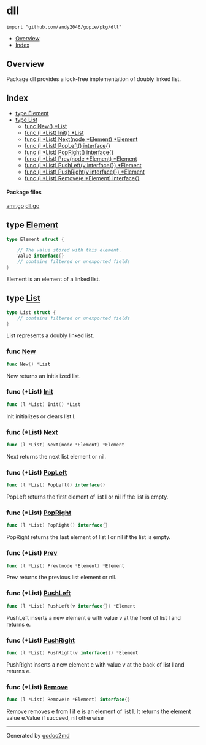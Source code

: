 

# dll
`import "github.com/andy2046/gopie/pkg/dll"`

* [Overview](#pkg-overview)
* [Index](#pkg-index)

## <a name="pkg-overview">Overview</a>
Package dll provides a lock-free implementation of doubly linked list.




## <a name="pkg-index">Index</a>
* [type Element](#Element)
* [type List](#List)
  * [func New() *List](#New)
  * [func (l *List) Init() *List](#List.Init)
  * [func (l *List) Next(node *Element) *Element](#List.Next)
  * [func (l *List) PopLeft() interface{}](#List.PopLeft)
  * [func (l *List) PopRight() interface{}](#List.PopRight)
  * [func (l *List) Prev(node *Element) *Element](#List.Prev)
  * [func (l *List) PushLeft(v interface{}) *Element](#List.PushLeft)
  * [func (l *List) PushRight(v interface{}) *Element](#List.PushRight)
  * [func (l *List) Remove(e *Element) interface{}](#List.Remove)


#### <a name="pkg-files">Package files</a>
[amr.go](/src/github.com/andy2046/gopie/pkg/dll/amr.go) [dll.go](/src/github.com/andy2046/gopie/pkg/dll/dll.go) 






## <a name="Element">type</a> [Element](/src/target/dll.go?s=232:422#L12)
``` go
type Element struct {

    // The value stored with this element.
    Value interface{}
    // contains filtered or unexported fields
}
```
Element is an element of a linked list.










## <a name="List">type</a> [List](/src/target/dll.go?s=137:185#L6)
``` go
type List struct {
    // contains filtered or unexported fields
}
```
List represents a doubly linked list.







### <a name="New">func</a> [New](/src/target/dll.go?s=462:478#L22)
``` go
func New() *List
```
New returns an initialized list.





### <a name="List.Init">func</a> (\*List) [Init](/src/target/dll.go?s=546:573#L25)
``` go
func (l *List) Init() *List
```
Init initializes or clears list l.




### <a name="List.Next">func</a> (\*List) [Next](/src/target/dll.go?s=5215:5258#L246)
``` go
func (l *List) Next(node *Element) *Element
```
Next returns the next list element or nil.




### <a name="List.PopLeft">func</a> (\*List) [PopLeft](/src/target/dll.go?s=2499:2535#L121)
``` go
func (l *List) PopLeft() interface{}
```
PopLeft returns the first element of list l or nil if the list is empty.




### <a name="List.PopRight">func</a> (\*List) [PopRight](/src/target/dll.go?s=3166:3203#L152)
``` go
func (l *List) PopRight() interface{}
```
PopRight returns the last element of list l or nil if the list is empty.




### <a name="List.Prev">func</a> (\*List) [Prev](/src/target/dll.go?s=5836:5879#L279)
``` go
func (l *List) Prev(node *Element) *Element
```
Prev returns the previous list element or nil.




### <a name="List.PushLeft">func</a> (\*List) [PushLeft](/src/target/dll.go?s=3698:3745#L177)
``` go
func (l *List) PushLeft(v interface{}) *Element
```
PushLeft inserts a new element e with value v at the front of list l and returns e.




### <a name="List.PushRight">func</a> (\*List) [PushRight](/src/target/dll.go?s=4255:4303#L202)
``` go
func (l *List) PushRight(v interface{}) *Element
```
PushRight inserts a new element e with value v at the back of list l and returns e.




### <a name="List.Remove">func</a> (\*List) [Remove](/src/target/dll.go?s=1060:1105#L43)
``` go
func (l *List) Remove(e *Element) interface{}
```
Remove removes e from l if e is an element of list l.
It returns the element value e.Value if succeed, nil otherwise








- - -
Generated by [godoc2md](http://godoc.org/github.com/davecheney/godoc2md)
